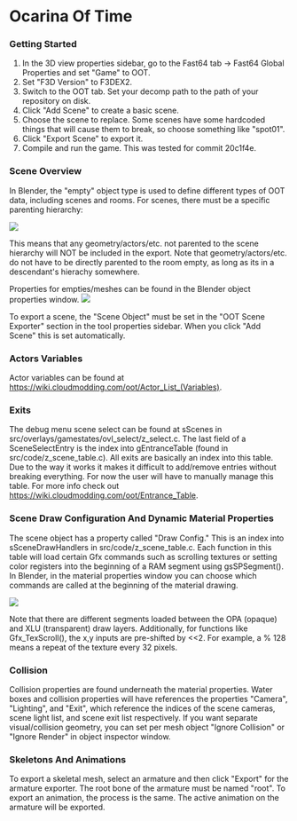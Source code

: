 # Ocarina Of Time

### Getting Started
1. In the 3D view properties sidebar, go to the Fast64 tab -> Fast64 Global Properties and set "Game" to OOT.
2. Set "F3D Version" to F3DEX2.
3. Switch to the OOT tab. Set your decomp path to the path of your repository on disk.
4. Click "Add Scene" to create a basic scene.
5. Choose the scene to replace. Some scenes have some hardcoded things that will cause them to break, so choose something like "spot01".
6. Click "Export Scene" to export it.
7. Compile and run the game. This was tested for commit 20c1f4e.

### Scene Overview
In Blender, the "empty" object type is used to define different types of OOT data, including scenes and rooms.
For scenes, there must be a specific parenting hierarchy:

![](https://bitbucket.org/kurethedead/fast64/raw/master/images/oot_scene_hierarchy.png)

This means that any geometry/actors/etc. not parented to the scene hierarchy will NOT be included in the export.
Note that geometry/actors/etc. do not have to be directly parented to the room empty, as long as its in a descendant's hierachy somewhere.

Properties for empties/meshes can be found in the Blender object properties window.
![](https://bitbucket.org/kurethedead/fast64/raw/master/images/oot_object_properties.png)

To export a scene, the "Scene Object" must be set in the "OOT Scene Exporter" section in the tool properties sidebar. When you click "Add Scene" this is set automatically.

### Actors Variables
Actor variables can be found at https://wiki.cloudmodding.com/oot/Actor_List_(Variables).

### Exits
The debug menu scene select can be found at sScenes in src/overlays/gamestates/ovl_select/z_select.c.
The last field of a SceneSelectEntry is the index into gEntranceTable (found in src/code/z_scene_table.c).
All exits are basically an index into this table. Due to the way it works it makes it difficult to add/remove entries without breaking everything. For now the user will have to manually manage this table. For more info check out https://wiki.cloudmodding.com/oot/Entrance_Table.

### Scene Draw Configuration And Dynamic Material Properties
The scene object has a property called "Draw Config." This is an index into sSceneDrawHandlers in src/code/z_scene_table.c.
Each function in this table will load certain Gfx commands such as scrolling textures or setting color registers into the beginning of a RAM segment using gsSPSegment(). In Blender, in the material properties window you can choose which commands are called at the beginning of the material drawing.

![](https://bitbucket.org/kurethedead/fast64/raw/master/images/oot_dynamic_material.png)

Note that there are different segments loaded between the OPA (opaque) and XLU (transparent) draw layers.
Additionally, for functions like Gfx_TexScroll(), the x,y inputs are pre-shifted by <<2. For example, a % 128 means a repeat of the texture every 32 pixels.

### Collision
Collision properties are found underneath the material properties. Water boxes and collision properties will have references the properties "Camera", "Lighting", and "Exit", which reference the indices of the scene cameras, scene light list, and scene exit list respectively. If you want separate visual/collision geometry, you can set per mesh object "Ignore Collision" or "Ignore Render" in object inspector window.

### Skeletons And Animations
To export a skeletal mesh, select an armature and then click "Export" for the armature exporter. The root bone of the armature must be named "root". To export an animation, the process is the same. The active animation on the armature will be exported.